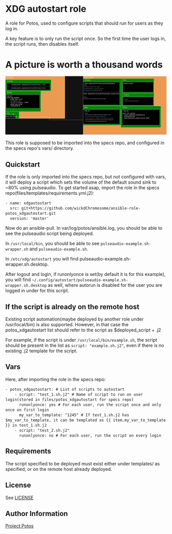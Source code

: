 
# XDG autostart role

A role for Potos, used to configure scripts that should run for users as they log in.

A key feature is to only run the script once. So the first time the user logs in, the script runs, then disables itself.

# A picture is worth a thousand words
![Role chart](role.png)

This role is supposed to be imported into the specs repo, and configured in the specs repo's vars/ directory.

## Quickstart

If the role is only imported into the specs repo, but not configured with vars, it will deploy a script which sets the volume of the default sound sink to ~80% using pulseaudio.
To get started asap, import the role in the specs repo(files/templates/requirements.yml.j2):
```
- name: xdgautostart
  src: git+https://github.com/wickdChromosome/ansible-role-potos_xdgautostart.git
  version: 'master'
```

Now do an ansible-pull. In var/log/potos/ansible.log, you should be able to see the pulseaudio script being deployed.

In `/usr/local/bin`, you should be able to see `pulseaudio-example.sh-wrapper.sh` and `pulseaudio-example.sh`. 

In `/etc/xdg/autostart` you will find pulseaudio-example.sh-wrapper.sh.desktop.

After logout and login, if runonlyonce is set(by default it is for this example), you will find `~/.config/autostart/pulseaudio-example.sh-wrapper.sh.desktop` as well, where autorun is disabled for the user you are logged in under for this script.

## If the script is already on the remote host
Existing script automation(maybe deployed by another role under /usr/local/bin) is also supported.
However, in that case the potos_xdgautostart list should refer to the script as $deployed_script + .j2

For example, if the script is under `/usr/local/bin/example.sh`, the script should be present in the list as `script: "example.sh.j2"`, even
if there is no existing .j2 template for the script.

## Vars
Here, after importing the role in the specs repo:
```
- potos_xdgautostart: # List of scripts to autostart
    - script: "test_1.sh.j2" # Name of script to run on user login(stored in files/potos_xdgautostart for specs repo)
      runonlyonce: yes # For each user, run the script once and only once on first login
      my_var_to_template: "1245" # If test_1.sh.j2 has $my_var_to_template, it can be templated as {{ item.my_var_to_template }} in test_1.sh.j2
    - script: "test_2.sh.j2" 
      runonlyonce: no # For each user, run the script on every login
```

## Requirements
The script specified to be deployed must exist either under templates/ as specified, or on the remote host already deployed. 

## License

See [LICENSE](./LICENSE)

## Author Information

[Project Potos](https://github.com/projectpotos)

